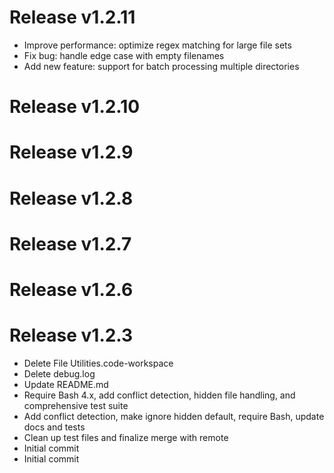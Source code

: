 # Release v1.2.11
- Improve performance: optimize regex matching for large file sets
- Fix bug: handle edge case with empty filenames
- Add new feature: support for batch processing multiple directories

# Release v1.2.10

# Release v1.2.9

# Release v1.2.8

# Release v1.2.7

# Release v1.2.6

# Release v1.2.3
- Delete File Utilities.code-workspace
- Delete debug.log
- Update README.md
- Require Bash 4.x, add conflict detection, hidden file handling, and comprehensive test suite
- Add conflict detection, make ignore hidden default, require Bash, update docs and tests
- Clean up test files and finalize merge with remote
- Initial commit
- Initial commit

